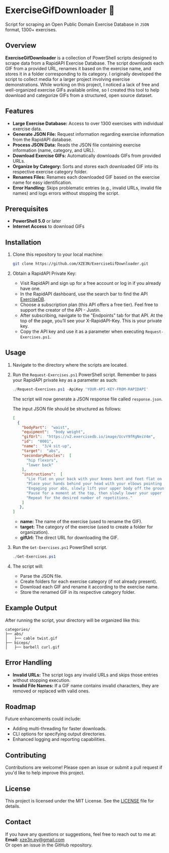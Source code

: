 # **ExerciseGifDownloader** 💪

Script for scraping an Open Public Domain Exercise Database in `JSON` format, 1300+ exercises.

## Overview

**ExerciseGifDownloader** is a collection of PowerShell scripts designed to scrape data from a RapidAPI Exercise Database. The script downloads each GIF from a provided URL, renames it based on the exercise name, and stores it in a folder corresponding to its category. I originally developed the script to collect media for a larger project involving exercise demonstrations. While working on this project, I noticed a lack of free and well-organized exercise GIFs available online, so I created this tool to help download and categorize GIFs from a structured, open source dataset. 

## Features

- **Large Exercise Database:** Access to over 1300 exercises with individual exercise data.
- **Generate JSON File:** Request information regarding exercise information from the RapidAPI database.
- **Process JSON Data:** Reads the JSON file containing exercise information (name, category, and URL).
- **Download Exercise GIFs:** Automatically downloads GIFs from provided URLs.
- **Organize by Category:** Sorts and stores each downloaded GIF into its respective exercise category folder.
- **Renames Files:** Renames each downloaded GIF based on the exercise name for easy identification.
- **Error Handling:** Skips problematic entries (e.g., invalid URLs, invalid file names) and logs errors without stopping the script.

## Prerequisites

- **PowerShell 5.0** or later
- **Internet Access** to download GIFs

## Installation

1. Clone this repository to your local machine:

   ```bash
   git clone https://github.com/XZE3N/ExerciseGifDownloader.git
   ```

2. Obtain a RapidAPI Private Key:
   - Visit RapidAPI and sign up for a free account or log in if you already have one.
   - In the RapidAPI dashboard, use the search bar to find the API [ExerciseDB](https://rapidapi.com/justin-WFnsXH_t6/api/exercisedb).
   - Choose a subscription plan (this API offers a free tier). Feel free to support the creator of the API - Justin.
   - After subscribing, navigate to the "Endpoints" tab for that API. At the top of the page, you’ll see your X-RapidAPI-Key. This is your private key.
   - Copy the API key and use it as a parameter when executing `Request-Exercises.ps1`.

## Usage

1. Navigate to the directory where the scripts are located.
2. Run the `Request-Exercises.ps1` PowerShell script. Remember to pass your RapidAPI private key as a parameter as such:

   ```powershell
   ./Request-Exercises.ps1 -ApiKey 'YOUR-API-KEY-FROM-RAPIDAPI'
   ```
   The script will now generate a JSON response file called `response.json`.
   
   The input JSON file should be structured as follows:
  
   ```json
   [
     {
       "bodyPart":  "waist",
       "equipment":  "body weight",
       "gifUrl":  "https://v2.exercisedb.io/image/UcvY9fRgNeiV4m",
       "id":  "0001",
       "name":  "3/4 sit-up",
       "target":  "abs",
       "secondaryMuscles":  [
         "hip flexors",
         "lower back"
       ],
       "instructions":  [
         "Lie flat on your back with your knees bent and feet flat on the ground.",
         "Place your hands behind your head with your elbows pointing outwards.",
         "Engaging your abs, slowly lift your upper body off the ground, curling forward until your torso is at a 45-degree angle.",
         "Pause for a moment at the top, then slowly lower your upper body back down to the starting position.",
         "Repeat for the desired number of repetitions."
       ]
      },
   ]
   ```
  
   - **name:** The name of the exercise (used to rename the GIF).
   - **target:** The category of the exercise (used to create a folder for organization).
   - **gifUrl:** The direct URL for downloading the GIF.
     
4. Run the `Get-Exercises.ps1` PowerShell script.
   
    ```powershell
   ./Get-Exercises.ps1
   ```

5. The script will:
   - Parse the JSON file.
   - Create folders for each exercise category (if not already present).
   - Download each GIF and rename it according to the exercise name.
   - Store the renamed GIF in its respective category folder.

## Example Output

After running the script, your directory will be organized like this:

```
categories/
├── abs/
│   ├── cable twist.gif
├── biceps/
│   ├── barbell curl.gif
```

## Error Handling

- **Invalid URLs:** The script logs any invalid URLs and skips those entries without stopping execution.
- **Invalid File Names:** If a GIF name contains invalid characters, they are removed or replaced with valid ones.

## Roadmap

Future enhancements could include:
- Adding multi-threading for faster downloads.
- CLI options for specifying output directories.
- Enhanced logging and reporting capabilities.

## Contributing

Contributions are welcome! Please open an issue or submit a pull request if you'd like to help improve this project.

## License

This project is licensed under the MIT License. See the [LICENSE](./LICENSE) file for details.

## Contact

If you have any questions or suggestions, feel free to reach out to me at:  
**Email:** xze3n.py@gmail.com  
Or open an issue in the GitHub repository.

